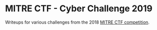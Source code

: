 # MITRE CTF - Cyber Challenge 2019

Writeups for various challenges from the 2018 [MITRE CTF competition](https://mitrestemctf.org/).
